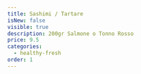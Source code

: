 ```yaml
---
title: Sashimi / Tartare
isNew: false
visible: true
description: 200gr Salmone o Tonno Rosso
price: 9.5
categories:
  - healthy-fresh
order: 1
---
```

